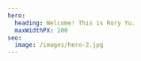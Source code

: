 ```yaml
---
hero:
  heading: Welcome! This is Rory Yu.
  maxWidthPX: 200
seo:
  image: /images/hero-2.jpg
---
```

